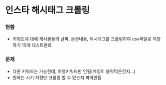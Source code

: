 # 인스타 해시태그 크롤링

### 현황

* 키워드에 대해 게시물들의 날짜, 본문내용, 해시태그를 크롤링하여 csv파일로 저장하기 10개 테스트완료

### 문제

* 다른 키워드는 가능한데, 여행키워드만 안됨(계정이 블락먹은건지...)
* 원하는 시기 지정만 크롤링 할 수 있는지 파악안됨


